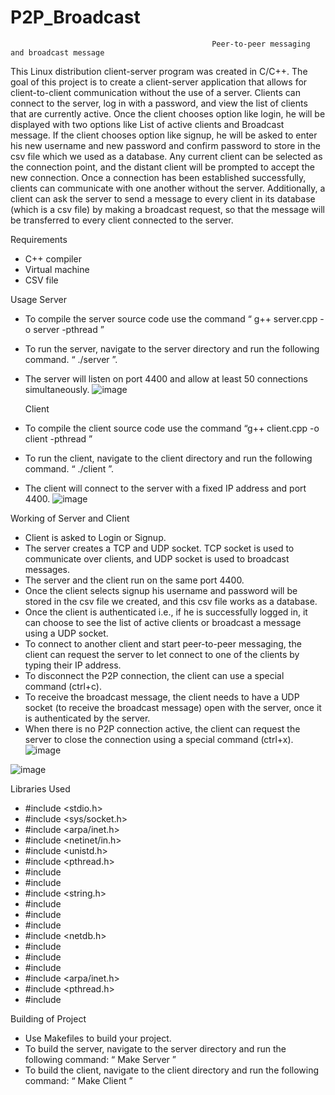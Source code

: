 # P2P_Broadcast
                                                 Peer-to-peer messaging and broadcast message
This Linux distribution client-server program was created in C/C++. The goal of this project is to create a client-server application that allows for client-to-client communication without the use of a server. Clients can connect to the server, log in with a password, and view the list of clients that are currently active. Once the client chooses option like login, he will be displayed with two options like List of active clients and Broadcast message. If the client chooses option like signup, he will be asked to enter his new username and new password and confirm password to store in the csv file which we used as a database. Any current client can be selected as the connection point, and the distant client will be prompted to accept the new connection. Once a connection has been established successfully, clients can communicate with one another without the server. Additionally, a client can ask the server to send a message to every client in its database (which is a csv file) by making a broadcast request, so that the message will be transferred to every client connected to the server.

Requirements
* C++ compiler
* Virtual machine
* CSV file 

Usage
  Server
* To compile the server source code use the command “ g++ server.cpp -o server -pthread ”
* To run the server, navigate to the server directory and run the following command. “ ./server ”.
* The server will listen on port 4400 and allow at least 50 connections simultaneously.
![image](https://user-images.githubusercontent.com/86564176/235823505-202ff7d2-28ff-41a2-a248-fc2e11021d6a.png)
   
  Client
* To compile the client source code use the command “g++ client.cpp -o client -pthread ”
* To run the client, navigate to the client directory and run the following command. “ ./client <IP address> <port> ”.
* The client will connect to the server with a fixed IP address and port 4400.
![image](https://user-images.githubusercontent.com/86564176/235823566-9631c0d6-7190-4723-b6b0-77c42727c076.png)


Working of Server and Client
* Client is asked to Login or Signup. 
* The server creates a TCP and UDP socket. TCP socket is used to communicate over clients, and UDP socket is used to broadcast messages.
* The server and the client run on the same port 4400.
* Once the client selects signup his username and password will be stored in the csv file we created, and this csv file works as a database.
* Once the client is authenticated i.e., if he is successfully logged in, it can choose to see the list of active clients or broadcast a message using a UDP socket.
* To connect to another client and start peer-to-peer messaging, the client can request the server to let connect to one of the clients by typing their IP address.
* To disconnect the P2P connection, the client can use a special command (ctrl+c).
* To receive the broadcast message, the client needs to have a UDP socket (to receive the broadcast message) open with the server, once it is authenticated by the server.
* When there is no P2P connection active, the client can request the server to close the connection using a special command (ctrl+x).
![image](https://user-images.githubusercontent.com/86564176/235823584-746e973c-5cb6-4f20-a8fa-2a28cfd75eed.png)

![image](https://user-images.githubusercontent.com/86564176/235823602-ee7cc4ed-32db-461b-bef2-6d2c76d01060.png)

Libraries  Used
* #include <stdio.h>
* #include <sys/socket.h>
* #include <arpa/inet.h>
* #include <netinet/in.h>
* #include <unistd.h>
* #include <pthread.h>
* #include <iostream>
* #include <cstring>
* #include <string.h>
* #include <string>
* #include <chrono>
* #include <ctime>
* #include <netdb.h>
* #include <map>
* #include <thread>
* #include <fstream>
* #include <arpa/inet.h>
* #include <pthread.h>
* #include <vector>

Building of Project
* Use Makefiles to build your project.
* To build the server, navigate to the server directory and run the following command: “ Make Server ”
* To build the client, navigate to the client directory and run the following command: “ Make Client ”





     
